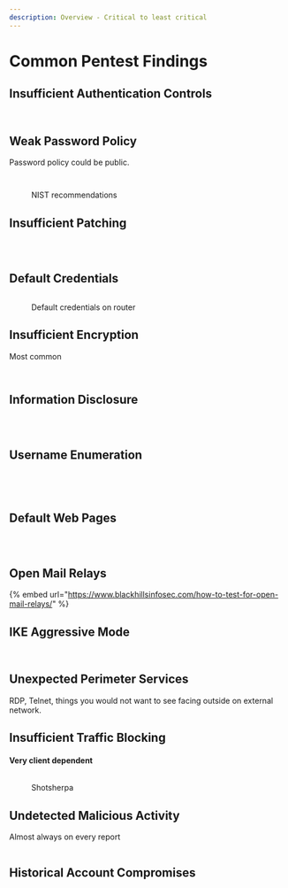 ```yaml
---
description: Overview - Critical to least critical
---
```


# Common Pentest Findings

## Insufficient Authentication Controls <a href="#lecture_heading" id="lecture_heading"></a>

<figure><img src="../.gitbook/assets/image (33).png" alt=""><figcaption></figcaption></figure>

<figure><img src="../.gitbook/assets/image (34).png" alt=""><figcaption></figcaption></figure>

## Weak Password Policy <a href="#lecture_heading" id="lecture_heading"></a>

Password policy could be public.

<figure><img src="../.gitbook/assets/image (37).png" alt=""><figcaption></figcaption></figure>

<figure><img src="../.gitbook/assets/image (38).png" alt=""><figcaption><p>NIST recommendations</p></figcaption></figure>

## Insufficient Patching <a href="#lecture_heading" id="lecture_heading"></a>

<figure><img src="../.gitbook/assets/image (39).png" alt=""><figcaption></figcaption></figure>

<figure><img src="../.gitbook/assets/image (40).png" alt=""><figcaption></figcaption></figure>

<figure><img src="../.gitbook/assets/image (41).png" alt=""><figcaption></figcaption></figure>

## Default Credentials <a href="#lecture_heading" id="lecture_heading"></a>

<figure><img src="../.gitbook/assets/image (42).png" alt=""><figcaption><p>Default credentials on router</p></figcaption></figure>

## Insufficient Encryption <a href="#lecture_heading" id="lecture_heading"></a>

Most common

<figure><img src="../.gitbook/assets/image (43).png" alt=""><figcaption></figcaption></figure>

<figure><img src="../.gitbook/assets/image (44).png" alt=""><figcaption></figcaption></figure>

## Information Disclosure <a href="#lecture_heading" id="lecture_heading"></a>

<figure><img src="../.gitbook/assets/image (45).png" alt=""><figcaption></figcaption></figure>

<figure><img src="../.gitbook/assets/image (46).png" alt=""><figcaption></figcaption></figure>

<figure><img src="../.gitbook/assets/image (47).png" alt=""><figcaption></figcaption></figure>

## Username Enumeration <a href="#lecture_heading" id="lecture_heading"></a>

<figure><img src="../.gitbook/assets/image (48).png" alt=""><figcaption></figcaption></figure>

<figure><img src="../.gitbook/assets/image (49).png" alt=""><figcaption></figcaption></figure>

<figure><img src="../.gitbook/assets/image (50).png" alt=""><figcaption></figcaption></figure>

<figure><img src="../.gitbook/assets/image (51).png" alt=""><figcaption></figcaption></figure>

## Default Web Pages <a href="#lecture_heading" id="lecture_heading"></a>

<figure><img src="../.gitbook/assets/image (52).png" alt=""><figcaption></figcaption></figure>

<figure><img src="../.gitbook/assets/image (53).png" alt=""><figcaption></figcaption></figure>

<figure><img src="../.gitbook/assets/image (54).png" alt=""><figcaption></figcaption></figure>

## Open Mail Relays <a href="#lecture_heading" id="lecture_heading"></a>

{% embed url="https://www.blackhillsinfosec.com/how-to-test-for-open-mail-relays/" %}

## IKE Aggressive Mode <a href="#lecture_heading" id="lecture_heading"></a>

<figure><img src="../.gitbook/assets/image (55).png" alt=""><figcaption></figcaption></figure>

<figure><img src="../.gitbook/assets/image (56).png" alt=""><figcaption></figcaption></figure>

## Unexpected Perimeter Services <a href="#lecture_heading" id="lecture_heading"></a>

RDP, Telnet, things you would not want to see facing outside on external network.

## Insufficient Traffic Blocking <a href="#lecture_heading" id="lecture_heading"></a>

#### Very client dependent&#x20;

<figure><img src="../.gitbook/assets/image (57).png" alt=""><figcaption><p>Shotsherpa</p></figcaption></figure>

## Undetected Malicious Activity <a href="#lecture_heading" id="lecture_heading"></a>

Almost always on every report

<figure><img src="../.gitbook/assets/image (58).png" alt=""><figcaption></figcaption></figure>

## Historical Account Compromises <a href="#lecture_heading" id="lecture_heading"></a>

<figure><img src="../.gitbook/assets/image (59).png" alt=""><figcaption></figcaption></figure>

<figure><img src="../.gitbook/assets/image (60).png" alt=""><figcaption></figcaption></figure>

